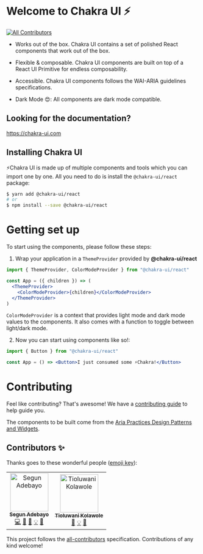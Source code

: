 # Welcome to Chakra UI ⚡️

[![All Contributors](https://img.shields.io/badge/all_contributors-2-orange.svg?style=flat-square)](#contributors-)

- Works out of the box. Chakra UI contains a set of polished React components
  that work out of the box.

- Flexible & composable. Chakra UI components are built on top of a React UI
  Primitive for endless composability.

- Accessible. Chakra UI components follows the WAI-ARIA guidelines
  specifications.

- Dark Mode 😍: All components are dark mode compatible.

## Looking for the documentation?

https://chakra-ui.com

## Installing Chakra UI

⚡️Chakra UI is made up of multiple components and tools which you can import
one by one. All you need to do is install the `@chakra-ui/react` package:

```sh
$ yarn add @chakra-ui/react
# or
$ npm install --save @chakra-ui/react
```

# Getting set up

To start using the components, please follow these steps:

1. Wrap your application in a `ThemeProvider` provided by **@chakra-ui/react**

```jsx
import { ThemeProvider, ColorModeProvider } from "@chakra-ui/react"

const App = ({ children }) => (
  <ThemeProvider>
    <ColorModeProvider>{children}</ColorModeProvider>
  </ThemeProvider>
)
```

`ColorModeProvider` is a context that provides light mode and dark mode values
to the components. It also comes with a function to toggle between light/dark
mode.

2. Now you can start using components like so!:

```jsx
import { Button } from "@chakra-ui/react"

const App = () => <Button>I just consumed some ⚡️Chakra!</Button>
```

# Contributing

Feel like contributing? That's awesome! We have a
[contributing guide](../../CONTRIBUTING.md) to help guide you.

The components to be built come from the
[Aria Practices Design Patterns and Widgets](https://www.w3.org/TR/wai-aria-practices-1.1).

## Contributors ✨

Thanks goes to these wonderful people
([emoji key](https://allcontributors.org/docs/en/emoji-key)):

<!-- ALL-CONTRIBUTORS-LIST:START - Do not remove or modify this section -->
<!-- prettier-ignore-start -->
<!-- markdownlint-disable -->
<table>
  <tr>
    <td style="text-align: center"><a href="https://github.com/segunadebayo"><img src="https://avatars2.githubusercontent.com/u/6916170?v=4" width="100px;" alt="Segun Adebayo"/><br /><sub><b>Segun Adebayo</b></sub></a><br /><a href="https://github.com/chakra-ui/chakra-ui/commits?author=segunadebayo" title="Code">💻</a> <a href="#maintenance-segunadebayo" title="Maintenance">🚧</a> <a href="https://github.com/chakra-ui/chakra-ui/commits?author=segunadebayo" title="Documentation">📖</a> <a href="#example-segunadebayo" title="Examples">💡</a> <a href="#design-segunadebayo" title="Design">🎨</a></td>
    <td style="text-align: center"><a href="https://github.com/tioluwani94"><img src="https://avatars1.githubusercontent.com/u/11310046?v=4" width="100px;" alt="Tioluwani Kolawole"/><br /><sub><b>Tioluwani Kolawole</b></sub></a><br /><a href="https://github.com/chakra-ui/chakra-ui/commits?author=tioluwani94" title="Documentation">📖</a> <a href="#example-tioluwani94" title="Examples">💡</a> <a href="#maintenance-tioluwani94" title="Maintenance">🚧</a></td>
  </tr>
</table>

<!-- markdownlint-enable -->
<!-- prettier-ignore-end -->

<!-- ALL-CONTRIBUTORS-LIST:END -->

This project follows the
[all-contributors](https://github.com/all-contributors/all-contributors)
specification. Contributions of any kind welcome!
